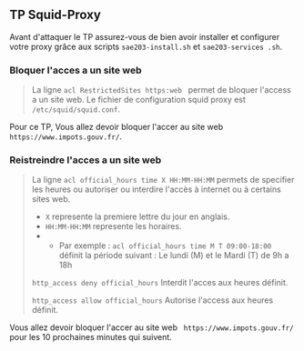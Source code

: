 ## TP Squid-Proxy
Avant d'attaquer le TP assurez-vous de bien avoir installer et configurer votre proxy grâce aux scripts `sae203-install.sh`
et `sae203-services .sh`.

### Bloquer l'acces a un site web
> La ligne `acl RestrictedSites https:web ` permet de bloquer l'access a un site web.
> Le fichier de configuration squid proxy est `/etc/squid/squid.conf`.

Pour ce TP, Vous allez devoir bloquer l'accer au site web ` https://www.impots.gouv.fr/`.

### Reistreindre l'acces a un site web
> La ligne `acl official_hours time X HH:MM-HH:MM` permets de specifier les heures ou autoriser ou interdire l'accès à internet ou à certains sites web.
> - `X` represente la premiere lettre du jour en anglais. 
> - `HH:MM-HH:MM` represente les horaires. 
> - - Par exemple : `acl official_hours time M T 09:00-18:00` définit la période suivant : Le lundi (M) et le Mardi (T) de 9h a 18h
 >
>`http_access deny official_hours` Interdit l'acces aux heures définit.
>
>`http_access allow official_hours` Autorise l'access aux heures définit.

 Vous allez devoir bloquer l'accer au site web ` https://www.impots.gouv.fr/` pour les 10 prochaines minutes qui suivent.
